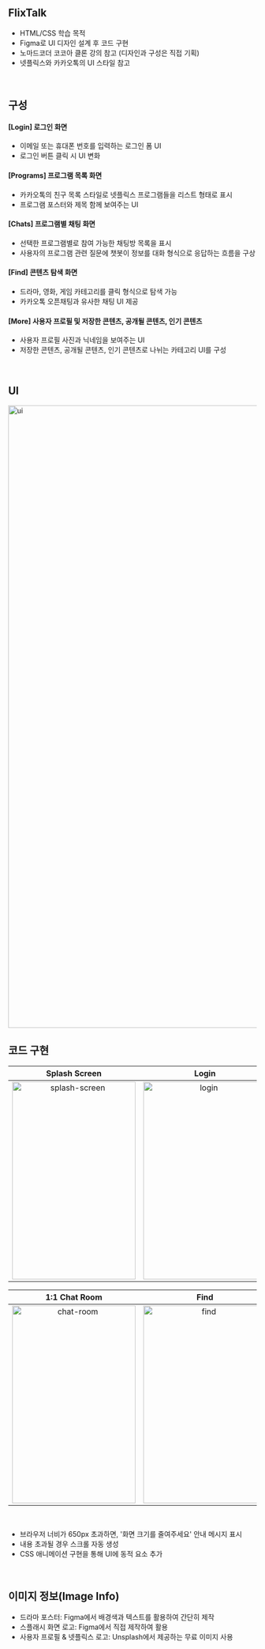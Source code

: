 ## FlixTalk
- HTML/CSS 학습 목적
- Figma로 UI 디자인 설계 후 코드 구현  
- 노마드코더 코코아 클론 강의 참고 (디자인과 구성은 직접 기획)  
- 넷플릭스와 카카오톡의 UI 스타일 참고

<br>

## 구성
#### [Login] 로그인 화면
- 이메일 또는 휴대폰 번호를 입력하는 로그인 폼 UI
- 로그인 버튼 클릭 시 UI 변화
  
#### [Programs] 프로그램 목록 화면
- 카카오톡의 친구 목록 스타일로 넷플릭스 프로그램들을 리스트 형태로 표시
- 프로그램 포스터와 제목 함께 보여주는 UI

#### [Chats] 프로그램별 채팅 화면
- 선택한 프로그램별로 참여 가능한 채팅방 목록을 표시
- 사용자의 프로그램 관련 질문에 챗봇이 정보를 대화 형식으로 응답하는 흐름을 구상

#### [Find] 콘텐츠 탐색 화면
- 드라마, 영화, 게임 카테고리를 클릭 형식으로 탐색 가능
- 카카오톡 오픈채팅과 유사한 채팅 UI 제공

#### [More] 사용자 프로필 및 저장한 콘텐츠, 공개될 콘텐츠, 인기 콘텐츠
- 사용자 프로필 사진과 닉네임을 보여주는 UI
- 저장한 콘텐츠, 공개될 콘텐츠, 인기 콘텐츠로 나뉘는 카테고리 UI를 구성

<br>

## UI
<img width="1260" alt="ui" src="https://github.com/user-attachments/assets/fa462ca6-bfc1-4ce3-ba15-edef2ccfb38b" />

<br>

## 코드 구현
| Splash Screen | Login | Programs | Chats |
| :-----------: | :---: | :------: | :---: |
| <img width="250" height="400" alt="splash-screen" src="https://github.com/user-attachments/assets/468e4100-f9bb-4df9-9457-4e487c098c0d" /> | <img width="250" height="400" alt="login" src="https://github.com/user-attachments/assets/9fe151fa-eedf-43e0-b30d-fc971fba5a7f" /> | <img width="250" height="400" alt="programs" src="https://github.com/user-attachments/assets/f0ff49e0-f0cc-4682-aaf2-1bbc6f9dbe1a" /> | <img width="250" height="400" alt="chats" src="https://github.com/user-attachments/assets/df6cadc3-396f-48fa-9b41-f96538ece7e2" /> 



| 1:1 Chat Room | Find | More | Window Size |
| :-----------: | :--: | :--: | :---------: |
| <img width="250" height="400" alt="chat-room" src="https://github.com/user-attachments/assets/341ce28e-61d9-4058-a79d-852b953cd194" /> | <img width="250" height="400" alt="find" src="https://github.com/user-attachments/assets/6cbf14bf-f60f-4252-aa3c-2c64faddfc8d" /> | <img width="250" height="400" alt="more" src="https://github.com/user-attachments/assets/bd1c66c3-b2d7-4cdd-9ad7-7f02f8e3626f" /> | <img width="250" height= "400" alt="window-size" src="https://github.com/user-attachments/assets/20b82286-204d-45a7-8d7f-43d3a10d676f" /> |

<br>

- 브라우저 너비가 650px 초과하면, '화면 크기를 줄여주세요' 안내 메시지 표시
- 내용 초과될 경우 스크롤 자동 생성
- CSS 애니메이션 구현을 통해 UI에 동적 요소 추가

<br>

## 이미지 정보(Image Info)
- 드라마 포스터: Figma에서 배경색과 텍스트를 활용하여 간단히 제작
- 스플래시 화면 로고: Figma에서 직접 제작하여 활용
- 사용자 프로필 & 넷플릭스 로고: Unsplash에서 제공하는 무료 이미지 사용
